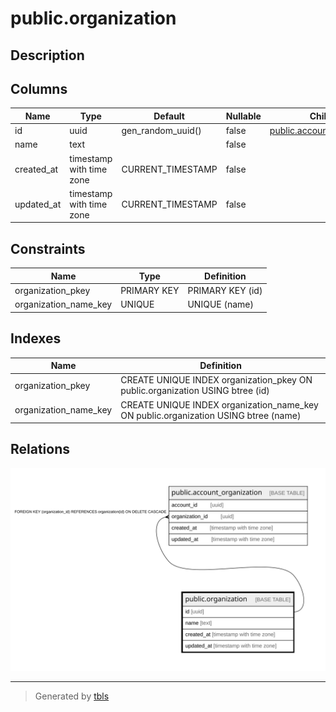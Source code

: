# public.organization

## Description

## Columns

| Name | Type | Default | Nullable | Children | Parents | Comment |
| ---- | ---- | ------- | -------- | -------- | ------- | ------- |
| id | uuid | gen_random_uuid() | false | [public.account_organization](public.account_organization.md) |  |  |
| name | text |  | false |  |  |  |
| created_at | timestamp with time zone | CURRENT_TIMESTAMP | false |  |  |  |
| updated_at | timestamp with time zone | CURRENT_TIMESTAMP | false |  |  |  |

## Constraints

| Name | Type | Definition |
| ---- | ---- | ---------- |
| organization_pkey | PRIMARY KEY | PRIMARY KEY (id) |
| organization_name_key | UNIQUE | UNIQUE (name) |

## Indexes

| Name | Definition |
| ---- | ---------- |
| organization_pkey | CREATE UNIQUE INDEX organization_pkey ON public.organization USING btree (id) |
| organization_name_key | CREATE UNIQUE INDEX organization_name_key ON public.organization USING btree (name) |

## Relations

![er](public.organization.svg)

---

> Generated by [tbls](https://github.com/k1LoW/tbls)
